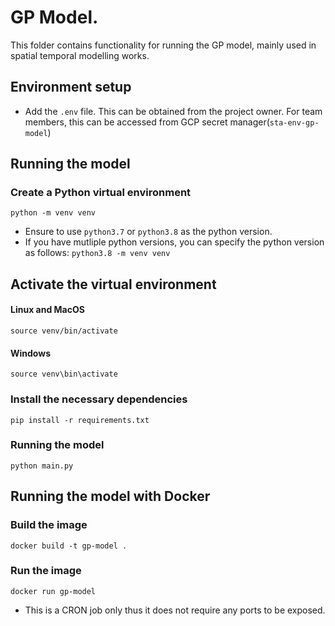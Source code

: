 # GP Model.

This folder contains functionality for running the GP model, mainly used in spatial temporal modelling works.

## Environment setup
* Add the `.env` file. This can be obtained from the project owner. 
For team members, this can be accessed from GCP secret manager(`sta-env-gp-model`)

## Running the model
### Create a Python virtual environment
```python -m venv venv```

* Ensure to use `python3.7` or `python3.8` as the python version.
* If you have mutliple python versions, you can specify the python version as follows:
  ```python3.8 -m venv venv```

## Activate the virtual environment
#### Linux and MacOS
```source venv/bin/activate```
#### Windows
```source venv\bin\activate```

### Install the necessary dependencies
```pip install -r requirements.txt```

### Running the model

```python main.py```

## Running the model with Docker
### Build the image
```docker build -t gp-model .```

### Run the image

```docker run gp-model```

* This is a CRON job only thus it does not require any ports to be exposed.

